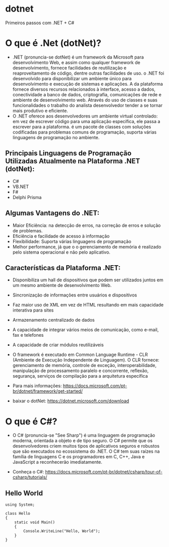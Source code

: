 # dotnet
Primeiros passos com .NET + C#


# O que é .Net (dotNet)?

* .NET (pronuncia-se dotNet) é um framework da Microsoft para desenvolvimento Web, e assim como qualquer framework de desenvolvimento, fornece facilidades de reutilização e reaproveitamento de código, dentre outras facilidades de uso. o .NET foi desenvolvido para disponibilizar um ambiente único para desenvolvimento e execução de sistemas e aplicações. A da plataforma fornece diversos recursos relacionados à interface, acesso a dados, conectividade a banco de dados, criptografia, comunicações de rede e ambiente de desenvolvimento web. Através do uso de classes e suas funcionalidades o trabalho do analista desenvolvedor tender a se tornar mais produtivo e eficiente.
* O .NET oferece aos desenvolvedores um ambiente virtual controlado: em vez de escrever código para uma aplicação específica, ele passa a escrever para a plataforma. é um pacote de classes com soluções codificadas para problemas comuns de programação, suporta várias linguagens de programação no ambiente.

## Principais Linguagens de Programação Utilizadas Atualmente na Plataforma .NET (dotNet):

* C#
* VB.NET
* F#
* Delphi Prisma

## Algumas Vantagens do .NET:

* Maior Eficiência: na detecção de erros, na correção de erros e solução de problemas.
* Eficiência e facilidade de acesso à informação
* Flexibilidade: Suporta várias linguagens de programação 
* Melhor performance, já que o o gerenciamento de memória é realizado pelo sistema operacional e não pelo aplicativo.

## Características da Plataforma .NET:

* Disponibiliza um hall de dispositivos que podem ser utilizados juntos em um mesmo ambiente de desenvolvimento Web. 
* Sincronização de informações entre usuários e dispositivos
* Faz  maior uso de XML em vez de HTML resultando em mais capacidade interativa para sites
* Armazenamento centralizado de dados
* A capacidade de integrar vários meios de comunicação, como e-mail, fax e telefones
* A capacidade de criar módulos reutilizáveis
* O framework é executado em Common Language Runtime - CLR (Ambiente de Execução Independente de Linguagem). O CLR fornece: gerenciamento de memória, controle de exceção, interoperabilidade, manipulação de processamento paralelo e concorrente, reflexão, segurança, serviços de compilação para a arquitetura específica

* Para mais informações: https://docs.microsoft.com/pt-br/dotnet/framework/get-started/
* baixar o dotNet: https://dotnet.microsoft.com/download

# O que é C#?

* O C# (pronuncia-se "See Sharp") é uma linguagem de programação moderna, orientada a objeto e de tipo seguro. O C# permite que os desenvolvedores criem muitos tipos de aplicativos seguros e robustos que são executados no ecossistema do .NET. O C# tem suas raízes na família de linguagens C e os programadores em C, C++, Java e JavaScript a reconhecerão imediatamente.

* Conheça o C#: https://docs.microsoft.com/pt-br/dotnet/csharp/tour-of-csharp/tutorials/

## Hello World 

```
using System;

class Hello 
{ 
    static void Main()
    {
        Console.WriteLine("Hello, World");
    }
}
```

